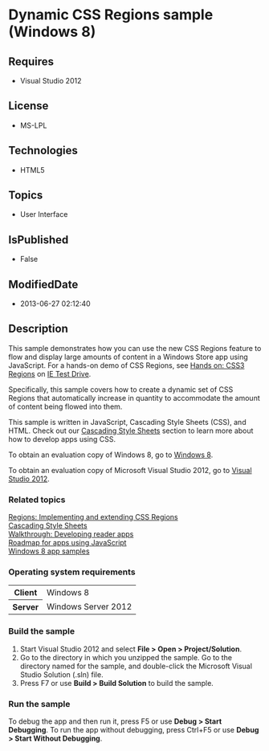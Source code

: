 # Dynamic CSS Regions sample (Windows 8)
## Requires
* Visual Studio 2012
## License
* MS-LPL
## Technologies
* HTML5
## Topics
* User Interface
## IsPublished
* False
## ModifiedDate
* 2013-06-27 02:12:40
## Description

<div id="mainSection">
<p>This sample demonstrates how you can use the new CSS Regions feature to flow and display large amounts of content in a Windows Store app using JavaScript. For a hands-on demo of CSS Regions, see
<a href="http://go.microsoft.com/fwlink/p/?LinkId=228867">Hands on: CSS3 Regions</a> on
<a href="http://go.microsoft.com/fwlink/p/?LinkID=196941">IE Test Drive</a>.</p>
<p>Specifically, this sample covers how to create a dynamic set of CSS Regions that automatically increase in quantity to accommodate the amount of content being flowed into them.
</p>
<p>This sample is written in JavaScript, Cascading Style Sheets (CSS), and HTML. Check out our
<a href="http://msdn.microsoft.com/library/windows/apps/hh996828">Cascading Style Sheets</a> section to learn more about how to develop apps using CSS.</p>
<p>To obtain an evaluation copy of Windows&nbsp;8, go to <a href="http://go.microsoft.com/fwlink/p/?linkid=241655">
Windows&nbsp;8</a>.</p>
<p>To obtain an evaluation copy of Microsoft Visual Studio&nbsp;2012, go to <a href="http://go.microsoft.com/fwlink/p/?linkid=241656">
Visual Studio&nbsp;2012</a>.</p>
<h3><a id="related_topics"></a>Related topics</h3>
<dl><dt><a href="ie10devguide.css_regions">Regions: Implementing and extending CSS Regions</a>
</dt><dt><a href="http://msdn.microsoft.com/library/windows/apps/hh996828">Cascading Style Sheets</a>
</dt><dt><a href="m_reader.developing_reader_apps">Walkthrough: Developing reader apps
</a></dt><dt><a href="http://msdn.microsoft.com/library/windows/apps/hh465037">Roadmap for apps using JavaScript</a>
</dt><dt><a href="http://go.microsoft.com/fwlink/p/?LinkID=227694">Windows 8 app samples</a>
</dt></dl>
<h3>Operating system requirements</h3>
<table>
<tbody>
<tr>
<th>Client</th>
<td><dt>Windows&nbsp;8 </dt></td>
</tr>
<tr>
<th>Server</th>
<td><dt>Windows Server&nbsp;2012 </dt></td>
</tr>
</tbody>
</table>
<h3>Build the sample</h3>
<ol>
<li>Start Visual Studio&nbsp;2012 and select <b>File &gt; Open &gt; Project/Solution</b>.
</li><li>Go to the directory in which you unzipped the sample. Go to the directory named for the sample, and double-click the Microsoft Visual Studio Solution (.sln) file.
</li><li>Press F7 or use <b>Build &gt; Build Solution</b> to build the sample. </li></ol>
<h3>Run the sample</h3>
<p>To debug the app and then run it, press F5 or use <b>Debug &gt; Start Debugging</b>. To run the app without debugging, press Ctrl&#43;F5 or use
<b>Debug &gt; Start Without Debugging</b>. </p>
</div>
